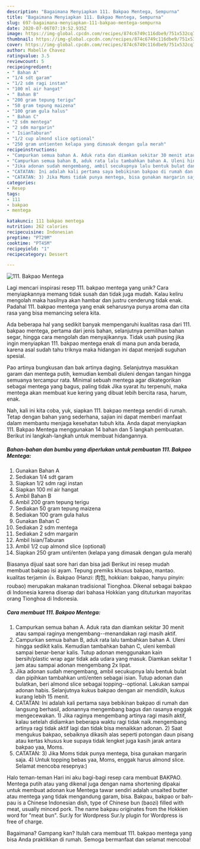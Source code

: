 ```yaml
---
description: "Bagaimana Menyiapkan 111. Bakpao Mentega, Sempurna"
title: "Bagaimana Menyiapkan 111. Bakpao Mentega, Sempurna"
slug: 697-bagaimana-menyiapkan-111-bakpao-mentega-sempurna
date: 2020-07-06T07:19:52.935Z
image: https://img-global.cpcdn.com/recipes/874c6749c116dbe9/751x532cq70/111-bakpao-mentega-foto-resep-utama.jpg
thumbnail: https://img-global.cpcdn.com/recipes/874c6749c116dbe9/751x532cq70/111-bakpao-mentega-foto-resep-utama.jpg
cover: https://img-global.cpcdn.com/recipes/874c6749c116dbe9/751x532cq70/111-bakpao-mentega-foto-resep-utama.jpg
author: Mabelle Chavez
ratingvalue: 3.5
reviewcount: 5
recipeingredient:
- " Bahan A"
- "1/4 sdt garam"
- "1/2 sdm ragi instan"
- "100 ml air hangat"
- " Bahan B"
- "200 gram tepung terigu"
- "50 gram tepung maizena"
- "100 gram gula halus"
- " Bahan C"
- "2 sdm mentega"
- "2 sdm margarin"
- " IsianTaburan"
- "1/2 cup almond slice optional"
- "250 gram untienten kelapa yang dimasak dengan gula merah"
recipeinstructions:
- "Campurkan semua bahan A. Aduk rata dan diamkan sekitar 30 menit atau sampai raginya mengembang--menandakan ragi masih aktif."
- "Campurkan semua bahan B, aduk rata lalu tambahkan bahan A. Uleni hingga sedikit kalis. Kemudian tambahkan bahan C, uleni kembali sampai benar-benar kalis. Tutup adonan menggunakan kain bersih/plastic wrap agar tidak ada udara yang masuk. Diamkan sekitar 1 jam atau sampai adonan mengembang 2x lipat."
- "Jika adonan sudah mengembang, ambil secukupnya lalu bentuk bulat dan pipihkan tambahkan unti/enten sebagai isian. Tutup adonan dan bulatkan, beri almond slice sebagai topping--optional. Lakukan sampai adonan habis. Selanjutnya kukus bakpao dengan air mendidih, kukus kurang lebih 15 menit."
- "CATATAN: Ini adalah kali pertama saya bebikinan bakpao di rumah dan langsung berhasil, adonannya mengembang bagus dan rasanya enggak mengecewakan. 1) Jika raginya mengembang artinya ragi masih aktif, kalau setelah didiamkan beberapa waktu ragi tidak naik.mengembang artinya ragi tidak aktif lagi dan tidak bisa menaikkan adonan. 2) Saat mengukus bakpao, sebaiknya dikasih alas seperti potongan daun pisang atau kertas khusus kue supaya tidak lengket juga kasih jarak antara bakpao yaa, Moms."
- "CATATAN: 3) Jika Moms tidak punya mentega, bisa gunakan margarin saja. 4) Untuk topping bebas yaa, Moms, enggak harus almond slice. Selamat mencoba resepnya:)"
categories:
- Resep
tags:
- 111
- bakpao
- mentega

katakunci: 111 bakpao mentega 
nutrition: 262 calories
recipecuisine: Indonesian
preptime: "PT29M"
cooktime: "PT45M"
recipeyield: "1"
recipecategory: Dessert

---
```



![111. Bakpao Mentega](https://img-global.cpcdn.com/recipes/874c6749c116dbe9/751x532cq70/111-bakpao-mentega-foto-resep-utama.jpg)

Lagi mencari inspirasi resep 111. bakpao mentega yang unik? Cara menyiapkannya memang tidak susah dan tidak juga mudah. Kalau keliru mengolah maka hasilnya akan hambar dan justru cenderung tidak enak. Padahal 111. bakpao mentega yang enak seharusnya punya aroma dan cita rasa yang bisa memancing selera kita.

Ada beberapa hal yang sedikit banyak mempengaruhi kualitas rasa dari 111. bakpao mentega, pertama dari jenis bahan, selanjutnya pemilihan bahan segar, hingga cara mengolah dan menyajikannya. Tidak usah pusing jika ingin menyiapkan 111. bakpao mentega enak di mana pun anda berada, karena asal sudah tahu triknya maka hidangan ini dapat menjadi suguhan spesial.

Pao artinya bungkusan dan bak artinya daging. Selanjutnya masukkan garam dan mentega putih, kemudian kembali diuleni dengan tangan hingga semuanya tercampur rata. Minimal sebuah mentega agar dikategorikan sebagai mentega yang bagus, paling tidak Jika syarat itu terpenuhi, maka mentega akan membuat kue kering yang dibuat lebih bercita rasa, harum, enak.


Nah, kali ini kita coba, yuk, siapkan 111. bakpao mentega sendiri di rumah. Tetap dengan bahan yang sederhana, sajian ini dapat memberi manfaat dalam membantu menjaga kesehatan tubuh kita. Anda dapat menyiapkan 111. Bakpao Mentega menggunakan 14 bahan dan 5 langkah pembuatan. Berikut ini langkah-langkah untuk membuat hidangannya.

<!--inarticleads1-->

##### Bahan-bahan dan bumbu yang diperlukan untuk pembuatan 111. Bakpao Mentega:

1. Gunakan  Bahan A
1. Sediakan 1/4 sdt garam
1. Siapkan 1/2 sdm ragi instan
1. Siapkan 100 ml air hangat
1. Ambil  Bahan B
1. Ambil 200 gram tepung terigu
1. Sediakan 50 gram tepung maizena
1. Sediakan 100 gram gula halus
1. Gunakan  Bahan C
1. Sediakan 2 sdm mentega
1. Sediakan 2 sdm margarin
1. Ambil  Isian/Taburan
1. Ambil 1/2 cup almond slice (optional)
1. Siapkan 250 gram unti/enten (kelapa yang dimasak dengan gula merah)


Biasanya dijual saat sore hari dan bisa jadi Berikut ini resep mudah membuat bakpao isi ayam. Tepung premiks khusus bakpao, mantao. kualitas terjamin 👍. Bakpao (Hanzi: 肉包, hokkian: bakpao, hanyu pinyin: roubao) merupakan makanan tradisional Tionghoa. Dikenal sebagai bakpao di Indonesia karena diserap dari bahasa Hokkian yang dituturkan mayoritas orang Tionghoa di Indonesia. 

<!--inarticleads2-->

##### Cara membuat 111. Bakpao Mentega:

1. Campurkan semua bahan A. Aduk rata dan diamkan sekitar 30 menit atau sampai raginya mengembang--menandakan ragi masih aktif.
1. Campurkan semua bahan B, aduk rata lalu tambahkan bahan A. Uleni hingga sedikit kalis. Kemudian tambahkan bahan C, uleni kembali sampai benar-benar kalis. Tutup adonan menggunakan kain bersih/plastic wrap agar tidak ada udara yang masuk. Diamkan sekitar 1 jam atau sampai adonan mengembang 2x lipat.
1. Jika adonan sudah mengembang, ambil secukupnya lalu bentuk bulat dan pipihkan tambahkan unti/enten sebagai isian. Tutup adonan dan bulatkan, beri almond slice sebagai topping--optional. Lakukan sampai adonan habis. Selanjutnya kukus bakpao dengan air mendidih, kukus kurang lebih 15 menit.
1. CATATAN: Ini adalah kali pertama saya bebikinan bakpao di rumah dan langsung berhasil, adonannya mengembang bagus dan rasanya enggak mengecewakan. 1) Jika raginya mengembang artinya ragi masih aktif, kalau setelah didiamkan beberapa waktu ragi tidak naik.mengembang artinya ragi tidak aktif lagi dan tidak bisa menaikkan adonan. 2) Saat mengukus bakpao, sebaiknya dikasih alas seperti potongan daun pisang atau kertas khusus kue supaya tidak lengket juga kasih jarak antara bakpao yaa, Moms.
1. CATATAN: 3) Jika Moms tidak punya mentega, bisa gunakan margarin saja. 4) Untuk topping bebas yaa, Moms, enggak harus almond slice. Selamat mencoba resepnya:)


Halo teman-teman Hari ini aku bagi-bagi resep cara membuat BAKPAO. Mentega putih atau yang dikenal juga dengan nama shortening dipakai untuk membuat adonan kue Mentega tawar sendiri adalah unsalted butter atau mentega yang tidak mengandung garam, bisa. Bakpau, bakpao or bah-pau is a Chinese Indonesian dish, type of Chinese bun (baozi) filled with meat, usually minced pork. The name bakpau originates from the Hokkien word for &#34;meat bun&#34;. Sur.ly for Wordpress Sur.ly plugin for Wordpress is free of charge. 

Bagaimana? Gampang kan? Itulah cara membuat 111. bakpao mentega yang bisa Anda praktikkan di rumah. Semoga bermanfaat dan selamat mencoba!
